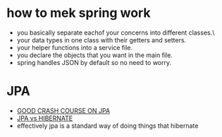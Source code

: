 # how to mek spring work
- you basically separate eachof your concerns into different classes.\
- your data types in one class with their getters and setters.
- your helper functions into a service file.
- you declare the objects that you want in the main file.
- spring handles JSON by default so no need to worry.


# JPA
- [GOOD CRASH COURSE ON JPA](https://www.youtube.com/watch?v=xHminZ9Dxm4)
- [JPA vs HIBERNATE](https://www.geeksforgeeks.org/java-jpa-vs-hibernate/)
- effectively jpa is a standard way of doing things that hibernate